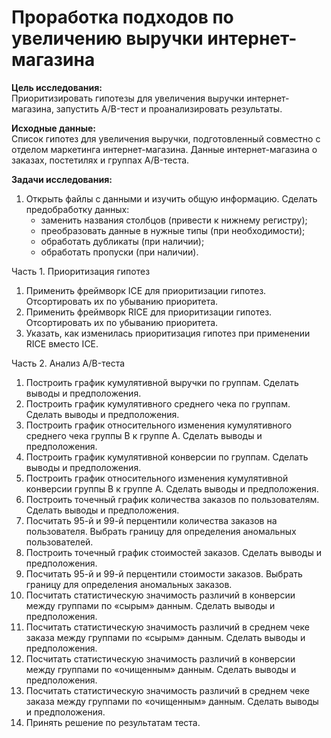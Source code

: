 # Проработка подходов по увеличению выручки интернет-магазина <a class="tocSkip">

**Цель исследования:**  
Приоритизировать гипотезы для увеличения выручки интернет-магазина, запустить A/B-тест и проанализировать результаты.
    
**Исходные данные:**  
Список гипотез для увеличения выручки, подготовленный совместно с отделом маркетинга интернет-магазина. Данные интернет-магазина о заказах, постетилях и группах A/B-теста. 
  
**Задачи исследования:**  

1. Открыть файлы с данными и изучить общую информацию. Сделать предобработку данных:
    - заменить названия столбцов (привести к нижнему регистру);
    - преобразовать данные в нужные типы (при необходимости);
    - обработать дубликаты (при наличии);  
    - обработать пропуски (при наличии).
  
Часть 1. Приоритизация гипотез
1. Применить фреймворк ICE для приоритизации гипотез. Отсортировать их по убыванию приоритета.  
2. Применить фреймворк RICE для приоритизации гипотез. Отсортировать их по убыванию приоритета.    
3. Указать, как изменилась приоритизация гипотез при применении RICE вместо ICE.     
    
Часть 2. Анализ A/B-теста 
1. Построить график кумулятивной выручки по группам. Сделать выводы и предположения.  
2. Построить график кумулятивного среднего чека по группам. Сделать выводы и предположения.    
3. Построить график относительного изменения кумулятивного среднего чека группы B к группе A. Сделать выводы и предположения. 
4. Построить график кумулятивной конверсии по группам. Сделать выводы и предположения.
5. Построить график относительного изменения кумулятивной конверсии группы B к группе A. Сделать выводы и предположения.
6. Построить точечный график количества заказов по пользователям. Сделать выводы и предположения.
7. Посчитать 95-й и 99-й перцентили количества заказов на пользователя. Выбрать границу для определения аномальных пользователей.
8. Построить точечный график стоимостей заказов. Сделать выводы и предположения.
9. Посчитать 95-й и 99-й перцентили стоимости заказов. Выбрать границу для определения аномальных заказов.
10. Посчитать статистическую значимость различий в конверсии между группами по «сырым» данным. Сделать выводы и предположения.
11. Посчитать статистическую значимость различий в среднем чеке заказа между группами по «сырым» данным. Сделать выводы и предположения.
12. Посчитать статистическую значимость различий в конверсии между группами по «очищенным» данным. Сделать выводы и предположения.
13. Посчитать статистическую значимость различий в среднем чеке заказа между группами по «очищенным» данным. Сделать выводы и предположения.
14. Принять решение по результатам теста. 
